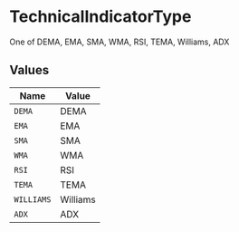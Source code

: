 # TechnicalIndicatorType

One of DEMA, EMA, SMA, WMA, RSI, TEMA, Williams, ADX 


## Values

| Name       | Value      |
| ---------- | ---------- |
| `DEMA`     | DEMA       |
| `EMA`      | EMA        |
| `SMA`      | SMA        |
| `WMA`      | WMA        |
| `RSI`      | RSI        |
| `TEMA`     | TEMA       |
| `WILLIAMS` | Williams   |
| `ADX`      | ADX        |
